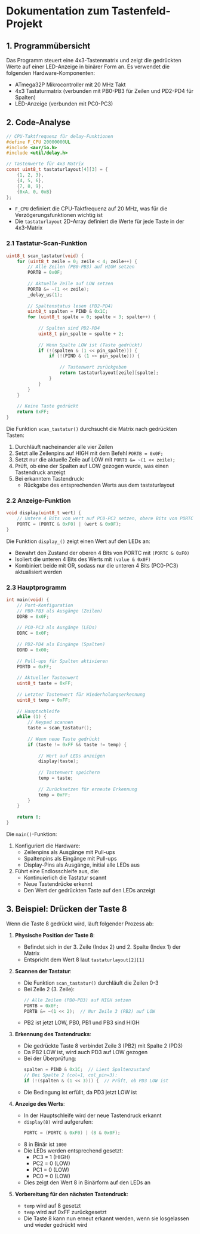 # Dokumentation zum Tastenfeld-Projekt

## 1. Programmübersicht

Das Programm steuert eine 4x3-Tastenmatrix und zeigt die gedrückten Werte auf einer LED-Anzeige in binärer Form an. Es verwendet die folgenden Hardware-Komponenten:

- ATmega32P Mikrocontroller mit 20 MHz Takt
- 4x3 Tastaturmatrix (verbunden mit PB0-PB3 für Zeilen und PD2-PD4 für Spalten)
- LED-Anzeige (verbunden mit PC0-PC3)

## 2. Code-Analyse

```c
// CPU-Taktfrequenz für delay-Funktionen
#define F_CPU 20000000UL  
#include <avr/io.h>
#include <util/delay.h>

// Tastenwerte für 4x3 Matrix
const uint8_t tastaturlayout[4][3] = {
    {1, 2, 3},
    {4, 5, 6},
    {7, 8, 9},
    {0xA, 0, 0xB}
};
```

- `F_CPU` definiert die CPU-Taktfrequenz auf 20 MHz, was für die Verzögerungsfunktionen wichtig ist
- Die `tastaturlayout` 2D-Array definiert die Werte für jede Taste in der 4x3-Matrix

### 2.1 Tastatur-Scan-Funktion

```c
uint8_t scan_tastatur(void) {
    for (uint8_t zeile = 0; zeile < 4; zeile++) {
        // Alle Zeilen (PB0-PB3) auf HIGH setzen
        PORTB = 0x0F;
		
        // Aktuelle Zeile auf LOW setzen
        PORTB &= ~(1 << zeile);
        _delay_us(1);   
		  
        // Spaltenstatus lesen (PD2-PD4)
        uint8_t spalten = PIND & 0x1C;
        for (uint8_t spalte = 0; spalte < 3; spalte++) {
			
            // Spalten sind PD2-PD4
            uint8_t pin_spalte = spalte + 2;   
			  
            // Wenn Spalte LOW ist (Taste gedrückt)
            if (!(spalten & (1 << pin_spalte))) {			
                if (!(PIND & (1 << pin_spalte))) {
					
                    // Tastenwert zurückgeben
                    return tastaturlayout[zeile][spalte];
                }
            }
        }
    }
    
    // Keine Taste gedrückt
    return 0xFF;
}
```

Die Funktion `scan_tastatur()` durchsucht die Matrix nach gedrückten Tasten:

1. Durchläuft nacheinander alle vier Zeilen
2. Setzt alle Zeilenpins auf HIGH mit dem Befehl `PORTB = 0x0F;`
3. Setzt nur die aktuelle Zeile auf LOW mit `PORTB &= ~(1 << zeile);`
4. Prüft, ob eine der Spalten auf LOW gezogen wurde, was einen Tastendruck anzeigt
5. Bei erkanntem Tastendruck:
   - Rückgabe des entsprechenden Werts aus dem tastaturlayout

### 2.2 Anzeige-Funktion

```c
void display(uint8_t wert) {
    // Untere 4 Bits von wert auf PC0-PC3 setzen, obere Bits von PORTC unverändert lassen
    PORTC = (PORTC & 0xF0) | (wert & 0x0F);
}
```

Die Funktion `display_()` zeigt einen Wert auf den LEDs an:
- Bewahrt den Zustand der oberen 4 Bits von PORTC mit `(PORTC & 0xF0)`
- Isoliert die unteren 4 Bits des Werts mit `(value & 0x0F)`
- Kombiniert beide mit OR, sodass nur die unteren 4 Bits (PC0-PC3) aktualisiert werden

### 2.3 Hauptprogramm

```c
int main(void) {
    // Port-Konfiguration
    // PB0-PB3 als Ausgänge (Zeilen)
    DDRB = 0x0F;
	
    // PC0-PC3 als Ausgänge (LEDs)
    DDRC = 0x0F;
    
    // PD2-PD4 als Eingänge (Spalten)
    DDRD = 0x00;
	
    // Pull-ups für Spalten aktivieren
    PORTD = 0xFF;
    
    // Aktueller Tastenwert
    uint8_t taste = 0xFF;
	
    // Letzter Tastenwert für Wiederholungserkennung
    uint8_t temp = 0xFF;
    
    // Hauptschleife
    while (1) {
        // Keypad scannen
        taste = scan_tastatur();
        
        // Wenn neue Taste gedrückt
        if (taste != 0xFF && taste != temp) {
			
            // Wert auf LEDs anzeigen
            display(taste);
			
            // Tastenwert speichern
            temp = taste;
			
            // Zurücksetzen für erneute Erkennung
            temp = 0xFF;
        }
    }
    
    return 0;
}
```

Die `main()`-Funktion:
1. Konfiguriert die Hardware:
   - Zeilenpins als Ausgänge mit Pull-ups
   - Spaltenpins als Eingänge mit Pull-ups
   - Display-Pins als Ausgänge, initial alle LEDs aus
2. Führt eine Endlosschleife aus, die:
   - Kontinuierlich die Tastatur scannt
   - Neue Tastendrücke erkennt
   - Den Wert der gedrückten Taste auf den LEDs anzeigt

## 3. Beispiel: Drücken der Taste 8

Wenn die Taste 8 gedrückt wird, läuft folgender Prozess ab:

1. **Physische Position der Taste 8**:
   - Befindet sich in der 3. Zeile (Index 2) und 2. Spalte (Index 1) der Matrix
   - Entspricht dem Wert 8 laut `tastaturlayout[2][1]`

2. **Scannen der Tastatur**:
   - Die Funktion `scan_tastatur()` durchläuft die Zeilen 0-3
   - Bei Zeile 2 (3. Zeile):
     ```c
     // Alle Zeilen (PB0-PB3) auf HIGH setzen
     PORTB = 0x0F;
     PORTB &= ~(1 << 2);  // Nur Zeile 3 (PB2) auf LOW
     ```
   - PB2 ist jetzt LOW, PB0, PB1 und PB3 sind HIGH

3. **Erkennung des Tastendrucks**:
   - Die gedrückte Taste 8 verbindet Zeile 3 (PB2) mit Spalte 2 (PD3)
   - Da PB2 LOW ist, wird auch PD3 auf LOW gezogen
   - Bei der Überprüfung:
     ```c
     spalten = PIND & 0x1C;  // Liest Spaltenzustand
     // Bei Spalte 2 (col=1, col_pin=3):
     if (!(spalten & (1 << 3))) {  // Prüft, ob PD3 LOW ist
     ```
   - Die Bedingung ist erfüllt, da PD3 jetzt LOW ist

4. **Anzeige des Werts**:
   - In der Hauptschleife wird der neue Tastendruck erkannt
   - `display(8)` wird aufgerufen:
     ```c
     PORTC = (PORTC & 0xF0) | (8 & 0x0F);
     ```
   - 8 in Binär ist `1000`
   - Die LEDs werden entsprechend gesetzt:
     - PC3 = 1 (HIGH)
     - PC2 = 0 (LOW)
     - PC1 = 0 (LOW)
     - PC0 = 0 (LOW)
   - Dies zeigt den Wert 8 in Binärform auf den LEDs an

6. **Vorbereitung für den nächsten Tastendruck**:
   - `temp` wird auf 8 gesetzt
   - `temp` wird auf 0xFF zurückgesetzt
   - Die Taste 8 kann nun erneut erkannt werden, wenn sie losgelassen und wieder gedrückt wird
